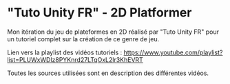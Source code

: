 # "Tuto Unity FR" - 2D Platformer

Mon itération du jeu de plateformes en 2D réalisé par "Tuto Unity FR" pour un tutoriel complet sur la création de ce genre de jeu.

Lien vers la playlist des vidéos tutoriels : https://www.youtube.com/playlist?list=PLUWxWDlz8PYKnrd27LTqOxL2lr3KhEVRT

Toutes les sources utilisées sont en description des différentes vidéos.
